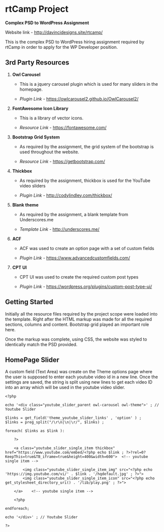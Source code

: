 # rtCamp Project
**Complex PSD to WordPress Assignment**


Website link - http://davincidesigns.site/rtcamp/


This is the complex PSD to WordPress hiring assignment required by rtCamp in order to apply for the WP Developer position.

## 3rd Party Resources

1. **Owl Carousel**

     - This is a jquery carousel plugin which is used for many sliders in the homepage.

     - *Plugin Link* - https://owlcarousel2.github.io/OwlCarousel2/

2. **FontAwesome Icon Library**

   - This is a library of vector icons.

   - *Resource Link* - https://fontawesome.com/

3. **Bootstrap Grid System**

   - As required by the assignment, the grid system of the bootstrap is used throughout the website.

   - *Resource Link* - https://getbootstrap.com/

4. **Thickbox**

   - As required by the assignment, thickbox is used for the YouTube video sliders

   - *Plugin Link* - http://codylindley.com/thickbox/

5. **Blank theme**

   - As required by the assignment, a blank template from Underscores.me

   - *Template Link* - http://underscores.me/
   
   
6. **ACF**

   - ACF was used to create an option page with a set of custom fields

   - *Plugin Link* - https://www.advancedcustomfields.com/


7. **CPT UI**

   - CPT UI was used to create the required custom post types

   - *Plugin Link* - https://wordpress.org/plugins/custom-post-type-ui/
   
   
## Getting Started
   
   Initially all the resource files required by the project scope were loaded into the template. Right after the HTML markup was made for all the required sections, columns and content. Bootstrap grid played an important role here. 
   
   Once the markup was complete, using CSS, the website was styled to identically match the PSD provided. 
  
  
## HomePage Slider

A custom field (Text Area) was create on the Theme options page where the user is supposed to enter each youtube video id in a new line. Once the settings are saved, the string is split using new lines to get each video ID into an array which will be used in the youtube video slider.

```
<?php

echo '<div class="youtube_slider_parent owl-carousel owl-theme">' ;	// Youtube Slider 

$links = get_field('theme_youtube_slider_links' , 'option' ) ;
$links = preg_split("/\r\n|\n|\r/", $links) ;

foreach( $links as $link ): 

	?>

	<a class="youtube_slider_single_item thickbox" href="https://www.youtube.com/embed/<?php echo $link ; ?>?rel=0?KeepThis=true&TB_iframe=true&height=400&width=600">	<!-- youtube single item -->
	
		<img class="youtube_slider_single_item_img" src="<?php echo 'https://img.youtube.com/vi/' . $link . '/hqdefault.jpg' ; ?>">
		<img class="youtube_slider_single_item_icon" src="<?php echo get_stylesheet_directory_uri() . '/lib/play.png' ; ?>">

	</a>	<!-- youtube single item -->

	<?php

endforeach; 

echo '</div>' ;	// Youtube Slider 

?>
   
   
   
   
